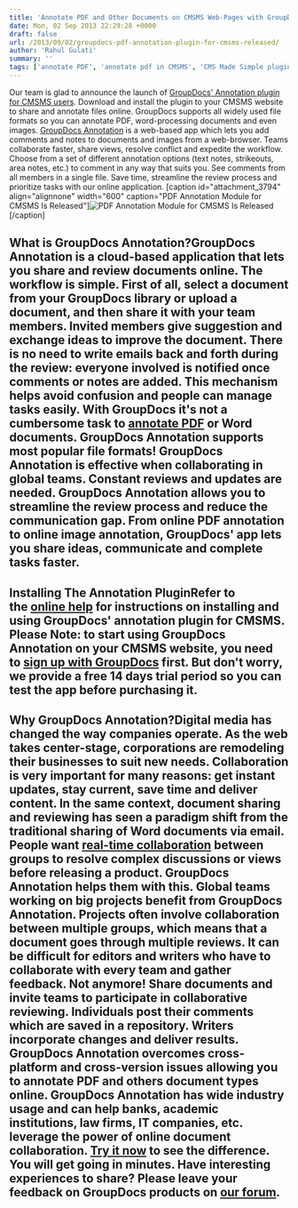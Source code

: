 ```yaml
---
title: 'Annotate PDF and Other Documents on CMSMS Web-Pages with GroupDocs'' Annotation Plugin'
date: Mon, 02 Sep 2013 22:29:28 +0000
draft: false
url: /2013/09/02/groupdocs-pdf-annotation-plugin-for-cmsms-released/
author: 'Rahul Gulati'
summary: ''
tags: ['annotate PDF', 'annotate pdf in CMSMS', 'CMS Made Simple plugin', 'CMSMS document annotation', 'CMSMS module', 'CMSMS pdf annotation', 'CMSMS plugin', 'GroupDocs Annotation plugin', 'PDF annotation', 'zArchive']
---
```


Our team is glad to announce the launch of [GroupDocs' Annotation plugin for CMSMS users](http://groupdocs.com/marketplace/plugins/annotation/cmsms). Download and install the plugin to your CMSMS website to share and annotate files online. GroupDocs supports all widely used file formats so you can annotate PDF, word-processing documents and even images. [GroupDocs Annotation](http://groupdocs.com/apps/annotation) is a web-based app which lets you add comments and notes to documents and images from a web-browser. Teams collaborate faster, share views, resolve conflict and expedite the workflow. Choose from a set of different annotation options (text notes, strikeouts, area notes, etc.) to comment in any way that suits you. See comments from all members in a single file. Save time, streamline the review process and prioritize tasks with our online application. \[caption id="attachment\_3794" align="alignnone" width="600" caption="PDF Annotation Module for CMSMS Is Released"\]![PDF Annotation Module for CMSMS Is Released](https://blog.groupdocs.com/wp-content/uploads/sites/4/2013/09/GD_Blog_ANN_01.png "PDF Annotation Module for CMSMS Is Released")\[/caption\]

## What is GroupDocs Annotation?GroupDocs Annotation is a cloud-based application that lets you share and review documents online. The workflow is simple. First of all, select a document from your GroupDocs library or upload a document, and then share it with your team members. Invited members give suggestion and exchange ideas to improve the document. There is no need to write emails back and forth during the review: everyone involved is notified once comments or notes are added. This mechanism helps avoid confusion and people can manage tasks easily. With GroupDocs it's not a cumbersome task to [annotate PDF](http://groupdocs.com/apps/annotation) or Word documents. GroupDocs Annotation supports most popular file formats! GroupDocs Annotation is effective when collaborating in global teams. Constant reviews and updates are needed. GroupDocs Annotation allows you to streamline the review process and reduce the communication gap. From online PDF annotation to online image annotation, GroupDocs' app lets you share ideas, communicate and complete tasks faster.

## Installing The Annotation PluginRefer to the [online help](https://docs.groupdocs.com/annotation/) for instructions on installing and using GroupDocs' annotation plugin for CMSMS. **Please Note:** to start using GroupDocs Annotation on your CMSMS website, you need to [sign up with GroupDocs](http://groupdocs.com/purchase/cloud-app-pricing) first. But don't worry, we provide a free 14 days trial period so you can test the app before purchasing it.

## Why GroupDocs Annotation?Digital media has changed the way companies operate. As the web takes center-stage, corporations are remodeling their businesses to suit new needs. Collaboration is very important for many reasons: get instant updates, stay current, save time and deliver content. In the same context, document sharing and reviewing has seen a paradigm shift from the traditional sharing of Word documents via email. People want [real-time collaboration](http://groupdocs.com/apps/annotation/features) between groups to resolve complex discussions or views before releasing a product. GroupDocs Annotation helps them with this. Global teams working on big projects benefit from GroupDocs Annotation. Projects often involve collaboration between multiple groups, which means that a document goes through multiple reviews. It can be difficult for editors and writers who have to collaborate with every team and gather feedback. Not anymore! Share documents and invite teams to participate in collaborative reviewing. Individuals post their comments which are saved in a repository. Writers incorporate changes and deliver results. GroupDocs Annotation overcomes cross-platform and cross-version issues allowing you to annotate PDF and others document types online. GroupDocs Annotation has wide industry usage and can help banks, academic institutions, law firms, IT companies, etc. leverage the power of online document collaboration. [Try it now](http://groupdocs.com/apps/annotation/live-demo) to see the difference. You will get going in minutes. Have interesting experiences to share? Please leave your feedback on GroupDocs products on [our forum](http://groupdocs.com/Community/Forums/Default.aspx).




